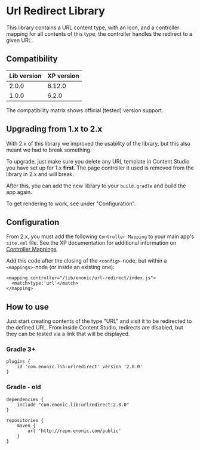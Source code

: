 # Url Redirect Library

This library contains a URL content type, with an icon, and a controller mapping for all contents of this type, the controller handles the redirect to a given URL.

## Compatibility

| Lib version        | XP version |
| ------------- | ------------- |
| 2.0.0 | 6.12.0 |
| 1.0.0 | 6.2.0 |

The compatibility matrix shows official (tested) version support.

## Upgrading from 1.x to 2.x

With 2.x of this library we improved the usability of the library, but this also meant we had to break something.

To upgrade, just make sure you delete any URL template in Content Studio you have set up for 1.x **first**. The page controller it used is removed from the library in 2.x and will break.

After this, you can add the new library to your `build.gradle` and build the app again.

To get rendering to work, see under "Configuration".

## Configuration

From 2.x, you must add the following `Controller Mapping` to your main app's `site.xml` file. See the XP documentation for additional information on [Controller Mappings](http://xp.readthedocs.io/en/6.12/developer/site/mappings/index.html).

Add this code after the closing of the `<config>`-node, but within a `<mappings>`-node (or inside an existing one):

```
<mapping controller="/lib/enonic/url-redirect/index.js">
  <match>type:'url'</match>
</mapping>
```

## How to use

Just start creating contents of the type "URL" and visit it to be redirected to the defined URL. From inside Content Studio, redirects are disabled, but they can be tested via a link that will be displayed.

### Gradle 3+

```
plugins {
    id 'com.enonic.lib:urlredirect' version '2.0.0'
}
```

### Gradle - old

```
dependencies {
    include "com.enonic.lib:urlredirect:2.0.0"
}

repositories {
    maven {
        url 'http://repo.enonic.com/public'
    }
}
```
